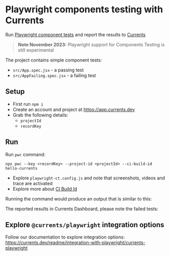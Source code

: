 # Playwright components testing with Currents

Run [Playwright component tests](https://playwright.dev/docs/test-components) and report the results to [Currents](https://currents.dev)

> **Note November 2023:** Playwright support for Components Testing is still experimental

The project contains simple component tests:

- `src/App.spec.jsx` - a passing test
- `src/AppFailing.spec.jsx` - a failing test

## Setup

- First run `npm i`
- Create an account and project at https://app.currents.dev
- Grab the following details:
  - `projectId`
  - `recordKey`

## Run

Run `pwc` command:

`npx pwc --key <recordKey> --project-id <projectId> --ci-build-id hello-currents`

- Explore `playwright-ct.config.js` and note that screenshots, videos and trace are activated
- Explore more about [CI Build Id](https://currents.dev/readme/guides/cypress-ci-build-id)

Running the command would produce an output that is similar to this:

The reported results in Currents Dashboard, please note the failed tests:

## Explore `@currents/playwright` integration options

Follow our documentation to explore integration options:
https://currents.dev/readme/integration-with-playwright/currents-playwright
